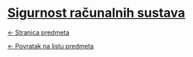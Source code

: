 # [Sigurnost računalnih sustava](https://www.github.com/studosi-fer/SRS)
[<- Stranica predmeta](https://www.fer.unizg.hr/predmet/srs_b)

[<- Povratak na listu predmeta](https://www.github.com/studosi/FER)